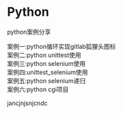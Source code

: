 # Python
python案例分享

案例一:python循环实现gitlab狐狸头图标<br>
案例二:python unittest使用<br>
案例三:python selenium使用<br>
案例四:unittest_selenium使用<br>
案例五:python selenium递归<br>
案例六:python cgi项目<br>

jancjnjsnjcndc


